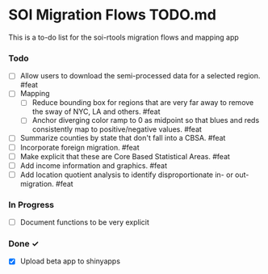 # SOI Migration Flows TODO.md

This is a to-do list for the soi-rtools migration flows and mapping app

### Todo

- [ ] Allow users to download the semi-processed data for a selected region. #feat
- [ ] Mapping
  - [ ] Reduce bounding box for regions that are very far away to remove the sway of NYC, LA and others. #feat
  - [ ] Anchor diverging color ramp to 0 as midpoint so that blues and reds consistently map to positive/negative values. #feat
- [ ] Summarize counties by state that don't fall into a CBSA. #feat
- [ ] Incorporate foreign migration. #feat
- [ ] Make explicit that these are Core Based Statistical Areas. #feat
- [ ] Add income information and graphics. #feat
- [ ] Add location quotient analysis to identify disproportionate in- or out-migration. #feat

### In Progress

- [ ] Document functions to be very explicit

### Done ✓

- [x] Upload beta app to shinyapps